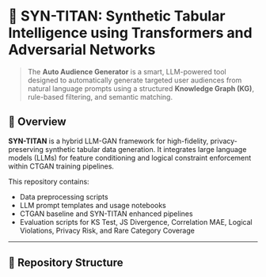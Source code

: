 # 🧠 SYN-TITAN: Synthetic Tabular Intelligence using Transformers and Adversarial Networks

> The **Auto Audience Generator** is a smart, LLM-powered tool designed to automatically generate targeted user audiences from natural language prompts using a structured **Knowledge Graph (KG)**, rule-based filtering, and semantic matching.


## 📝 Overview

**SYN-TITAN** is a hybrid LLM-GAN framework for high-fidelity, privacy-preserving synthetic tabular data generation. It integrates large language models (LLMs) for feature conditioning and logical constraint enforcement within CTGAN training pipelines.

This repository contains:

- Data preprocessing scripts
- LLM prompt templates and usage notebooks
- CTGAN baseline and SYN-TITAN enhanced pipelines
- Evaluation scripts for KS Test, JS Divergence, Correlation MAE, Logical Violations, Privacy Risk, and Rare Category Coverage

---

## 📁 Repository Structure

